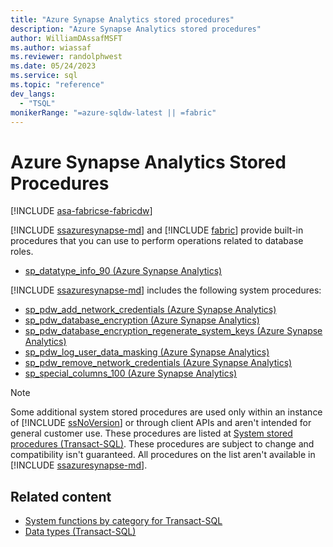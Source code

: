```yaml
---
title: "Azure Synapse Analytics stored procedures"
description: "Azure Synapse Analytics stored procedures"
author: WilliamDAssafMSFT
ms.author: wiassaf
ms.reviewer: randolphwest
ms.date: 05/24/2023
ms.service: sql
ms.topic: "reference"
dev_langs:
  - "TSQL"
monikerRange: "=azure-sqldw-latest || =fabric"
---
```

# Azure Synapse Analytics Stored Procedures

[!INCLUDE [asa-fabricse-fabricdw](../../includes/applies-to-version/asa-fabricse-fabricdw.md)]

[!INCLUDE [ssazuresynapse-md](../../includes/ssazuresynapse-md.md)] and [!INCLUDE [fabric](../../includes/fabric.md)] provide built-in procedures that you can use to perform operations related to database roles.

<a id="AggregateFunctions"></a>

- [sp_datatype_info_90 (Azure Synapse Analytics)](sp-datatype-info-90-sql-data-warehouse.md)

[!INCLUDE [ssazuresynapse-md](../../includes/ssazuresynapse-md.md)] includes the following system procedures:

- [sp_pdw_add_network_credentials (Azure Synapse Analytics)](sp-pdw-add-network-credentials-sql-data-warehouse.md)
- [sp_pdw_database_encryption (Azure Synapse Analytics)](sp-pdw-database-encryption-sql-data-warehouse.md)
- [sp_pdw_database_encryption_regenerate_system_keys (Azure Synapse Analytics)](sp-pdw-database-encryption-regenerate-system-keys-sql-data-warehouse.md)
- [sp_pdw_log_user_data_masking (Azure Synapse Analytics)](sp-pdw-log-user-data-masking-sql-data-warehouse.md)
- [sp_pdw_remove_network_credentials (Azure Synapse Analytics)](sp-pdw-remove-network-credentials-sql-data-warehouse.md)
- [sp_special_columns_100 (Azure Synapse Analytics)](sp-special-columns-100-sql-data-warehouse.md)

> [!NOTE]  
> Some additional system stored procedures are used only within an instance of [!INCLUDE [ssNoVersion](../../includes/ssnoversion-md.md)] or through client APIs and aren't intended for general customer use. These procedures are listed at [System stored procedures (Transact-SQL)](./system-stored-procedures-transact-sql.md). These procedures are subject to change and compatibility isn't guaranteed. All procedures on the list aren't available in [!INCLUDE [ssazuresynapse-md](../../includes/ssazuresynapse-md.md)].

## Related content

- [System functions by category for Transact-SQL](../system-functions/system-functions-category-transact-sql.md)
- [Data types (Transact-SQL)](../../t-sql/data-types/data-types-transact-sql.md)
